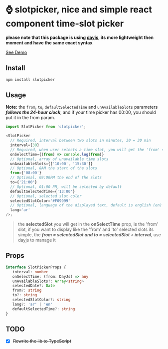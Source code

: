 
# ⌚ slotpicker, nice and simple react component time-slot picker

**please note that this package is using [dayjs](https://github.com/iamkun/dayjs), its more lightweight then moment and have the same exact syntax**

[See Demo](https://rc-slotpicker.netlify.app)


## Install

```bash
npm install slotpicker
```

## Usage

**Note:** the `from`, `to`, `defaultSelectedTime` and `unAvailableSlots` parameters **_follows the 24-hour clock_**, and if your time picker has 00:00, you should put it in the from param.

```javascript
import SlotPicker from 'slotpicker';

<SlotPicker
  // Required, interval between two slots in minutes, 30 = 30 min
  interval={30}
  // Required, when user selects a time slot, you will get the 'from' selected value
  onSelectTime={(from) => console.log(from)}
  // Optional, array of unavailable time slots
  unAvailableSlots={['10:00', '15:30']}
  // Optional, 8AM the start of the slots
  from={'08:00'}
  // Optional, 09:00PM the end of the slots
  to={'21:00'}
  // Optional, 01:00 PM, will be selected by default
  defaultSelectedTime={'13:00'}
  // Optional, selected slot color
  selectedSlotColor='#F09999'
  // Optional, language of the displayed text, default is english (en)
  lang='ar'
/>;
```

> the **selectedSlot** you will get in the **onSelectTime** prop, is the 'from' slot, if you want to display like the 'from' and 'to' selected slots its simple, the **_from = selectedSlot and to = selectedSlot + interval_**, use dayjs to manage it

## Props

```ts
interface SlotPickerProps {
   interval: number
   onSelectTime: (from: DayJs) => any
   unAvailableSlots?: Array<string>
   selectedDate?: Date
   from?: string
   to?: string
   selectedSlotColor?: string
   lang?: 'ar' | 'en'
   defaultSelectedTime?: string
}
```

## TODO

- [x] ~~Rewrite the lib to TypeScript~~
